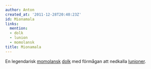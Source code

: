 ```yaml
---
author: Anton
created_at: '2011-12-28T20:40:23Z'
id: Mionamala
links:
  mention:
  - dolk
  - lunion
  - momolansk
title: Mionamala
---
```


En legendarisk [momolansk][] [dolk] med förmågan att nedkalla [lunioner].

  [momolansk]: momolansk
  [dolk]: dolk
  [lunioner]: lunion
